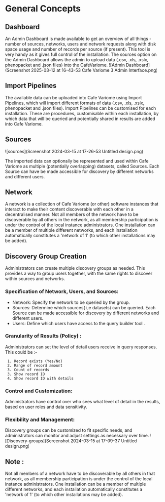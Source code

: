 # General Concepts

## Dashboard
An Admin Dashboard is made available to get an overview of all things  - number of sources, networks, users and network requests along with disk space usage and number of records per source (if present). This tool is very handy as it gives full control of the installation.
The sources option on the Admin Dashboard allows the admin to upload data (.csv, .xls, .xslx, phenopacket and .json files) into the CafeVariome.
![Admin Dashboard](Screenshot 2025-03-12 at 16-43-53 Cafe Variome 3 Admin Interface.png)

## Import Pipelines
The available data can be uploaded into Cafe Variome using Import Pipelines, which will import different formats of data (.csv, .xls, .xslx, phenopacket and .json files).  Import Pipelines can be customised for each installation. These are procedures, customisable within each installation, by which data that will be queried and potentially shared in results are added into Cafe Variome.

## Sources
![sources](Screenshot 2024-03-15 at 17-26-53 Untitled design.png)

The imported data can optionally be represented and used within Cafe Variome as multiple (potentially overlapping) datasets, called Sources. Each Source can have be made accessible for discovery by different networks and different users.

## Network
A network is a collection of Cafe Variome (or other) software instances that interact to make their content discoverable with each other in a decentralised manner. Not all members of the network have to be discoverable by all others in the network, as all membership participation is under the control of the local instance administrators. One installation can be a member of multiple different networks, and each installation automatically constitutes a 'network of 1' (to which other installations may be added).

## Discovery Group Creation
Administrators can create multiple discovery groups as needed. This provides a way to group users together, with the same rights to discover within sources and networks.

### Specification of Network, Users, and Sources:

* Network: Specify the network to be queried by the group.
* Sources: Determine which sources( i,e datasets) can be queried. Each Source can be made accessible for discovery by different networks and different users.
* Users: Define which users have access to the query builder tool .

### Granularity of Results (Policy) :
Administrators can set the level of detail users receive in query responses. This could be :-

     1. Record exists (Yes/No)
     2. Range of record amount
     3. Count of records
     3. Show record ID
     4. Show record ID with details

### Control and Customization: 
Administrators have control over who sees what level of detail in the results, based on user roles and data sensitivity.
### Flexibility and Management:
Discovery groups can be customized to fit specific needs, and administrators can monitor and adjust settings as necessary over time.
![Discovery-groups](Screenshot 2024-03-15 at 17-09-37 Untitled design.png)
## Note : 
Not all members of a network have to be discoverable by all others in that network, as all membership participation is under the control of the local instance administrators. One installation can be a member of multiple different networks, and each installation automatically constitutes a 'network of 1' (to which other installations may be added).